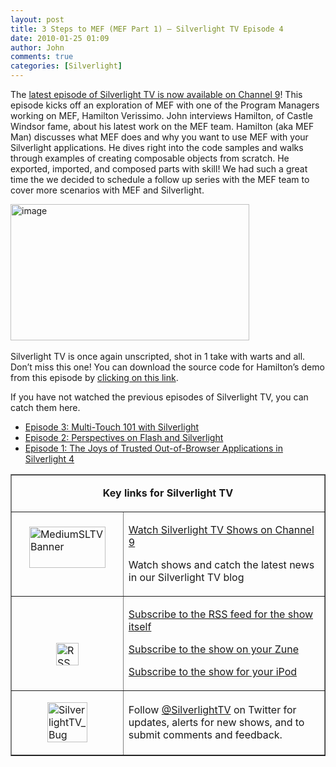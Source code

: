 ```yaml
---
layout: post
title: 3 Steps to MEF (MEF Part 1) – Silverlight TV Episode 4
date: 2010-01-25 01:09
author: John
comments: true
categories: [Silverlight]
---
```

<p>The <a href="http://channel9.msdn.com/shows/SilverlightTV/Silverlight-TV-Episode-4-3-Steps-to-MEF-Export-Import-Compose/">latest episode of Silverlight TV is now available on Channel 9</a>! This episode kicks off an exploration of MEF with one of the Program Managers working on MEF, Hamilton Verissimo. John interviews Hamilton, of Castle Windsor fame, about his latest work on the MEF team. Hamilton (aka MEF Man) discusses what MEF does and why you want to use MEF with your Silverlight applications. He dives right into the code samples and walks through examples of creating composable objects from scratch. He exported, imported, and composed parts with skill! We had such a great time the we decided to schedule a follow up series with the MEF team to cover more scenarios with MEF and Silverlight.</p>
<p><a href="http://channel9.msdn.com/shows/SilverlightTV/Silverlight-TV-Episode-4-3-Steps-to-MEF-Export-Import-Compose/"><img style="border-right-width: 0px; display: inline; border-top-width: 0px; border-bottom-width: 0px; border-left-width: 0px" title="image" border="0" alt="image" width="382" height="218" src="/wp-content/uploads/files/media/image/WindowsLiveWriter/3StepstoMEFSilverlightTVEpisode4_12BDA/image_3.png" /></a>&nbsp;</p>
<p>Silverlight TV is once again unscripted, shot in 1 take with warts and all. Don&rsquo;t miss this one! You can download the source code for Hamilton&rsquo;s demo from this episode by <a href="/wp-content/uploads/files/downloads/SilverlightTV/SilverlightTV-004.zip">clicking on this link</a>.</p>
<p>If you have not watched the previous episodes of Silverlight TV, you can catch them here.</p>
<ul>
<li><a href="http://channel9.msdn.com/shows/SilverlightTV/Silverlight-TV-Episode-3-Multi-Touch-101-with-Silverlight/">Episode 3: Multi-Touch 101 with Silverlight</a></li>
<li><a href="http://channel9.msdn.com/shows/SilverlightTV/Silverlight-TV-Episode-2-Perspectives-on-Flash-and-Silverlight/">Episode 2: Perspectives on Flash and Silverlight</a></li>
<li><a href="http://channel9.msdn.com/shows/SilverlightTV/Out-of-Browser-in-Silverlight-4-Silverlight-TV-Episode-1/">Episode 1: The Joys of Trusted Out-of-Browser Applications in Silverlight 4</a></li>
</ul>
<p>
<table border="1" cellspacing="0" cellpadding="5">
<tbody>
<tr>
<td colspan="2">
<p align="center"><b>Key links for Silverlight TV</b></p>
</td>
</tr>
<tr>
<td width="162">
<p><a href="http://channel9.msdn.com/shows/SilverlightTV/"><img style="border-right-width: 0px; display: block; float: none; border-top-width: 0px; border-bottom-width: 0px; margin-left: auto; border-left-width: 0px; margin-right: auto" title="MediumSLTVBanner" border="0" alt="MediumSLTVBanner" width="122" height="66" src="/wp-content/uploads/files/media/image/WindowsLiveWriter/3StepstoMEFSilverlightTVEpisode4_12BDA/MediumSLTVBanner_3.png" /></a>&nbsp;</p>
</td>
<td width="306">
<p><a href="http://channel9.msdn.com/shows/SilverlightTV/">Watch Silverlight TV Shows on Channel 9</a></p>
<p>Watch shows and catch the latest news in our Silverlight TV blog</p>
</td>
</tr>
<tr>
<td width="162">
<p>&nbsp;</p>
<p><a href="/wp-content/uploads/files/media/image/WindowsLiveWriter/3StepstoMEFSilverlightTVEpisode4_12BDA/RSS_2.png"><img style="border-right-width: 0px; display: block; float: none; border-top-width: 0px; border-bottom-width: 0px; margin-left: auto; border-left-width: 0px; margin-right: auto" title="RSS" border="0" alt="RSS" width="36" height="36" src="/wp-content/uploads/files/media/image/WindowsLiveWriter/3StepstoMEFSilverlightTVEpisode4_12BDA/RSS_thumb.png" /></a></p>
</td>
<td width="306">
<p><a href="http://channel9.msdn.com/shows/SilverlightTV/RSS/">Subscribe to the RSS feed for the show itself</a></p>
<p><a href="http://channel9.msdn.com/shows/SilverlightTV/feed/zune/">Subscribe to the show on your Zune</a></p>
<p><a href="http://channel9.msdn.com/shows/SilverlightTV/feed/ipod/">Subscribe to the show for your iPod</a></p>
</td>
</tr>
<tr>
<td width="162">
<p><a href="/wp-content/uploads/files/media/image/WindowsLiveWriter/7f977e907c4d_EE29/SilverlightTV_Bug_2.png"><img style="border-right-width: 0px; display: block; float: none; border-top-width: 0px; border-bottom-width: 0px; margin-left: auto; border-left-width: 0px; margin-right: auto" title="SilverlightTV_Bug" border="0" alt="SilverlightTV_Bug" width="64" height="64" src="/wp-content/uploads/files/media/image/WindowsLiveWriter/7f977e907c4d_EE29/SilverlightTV_Bug_thumb.png" /></a></p>
</td>
<td width="306">
<p>Follow <a href="http://www.twitter.com/SilverlightTV">@SilverlightTV</a> on Twitter for updates, alerts for new shows, and to submit comments and feedback.</p>
</td>
</tr>
</tbody>
</table>
</p>
<p>&nbsp;</p>

